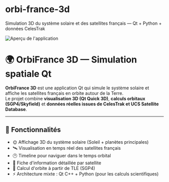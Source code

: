 # orbi-france-3d
Simulation 3D du système solaire et des satellites français — Qt + Python + données CelesTrak

![Aperçu de l'application](docs/readme_images/orbifrance_demo.png)

# 🌍 OrbiFrance 3D — Simulation spatiale Qt

**OrbiFrance 3D** est une application Qt qui simule le système solaire et affiche les satellites français en orbite autour de la Terre.  
Le projet combine **visualisation 3D (Qt Quick 3D)**, **calculs orbitaux (SGP4/Skyfield)** et **données réelles issues de CelesTrak et UCS Satellite Database**.

---

## 🚀 Fonctionnalités
- 🌞 Affichage 3D du système solaire (Soleil + planètes principales)
- 🛰️ Visualisation en temps réel des satellites français
- 🕐 Timeline pour naviguer dans le temps orbital
- 📄 Fiche d'information détaillée par satellite
- 🧭 Calcul d'orbite à partir de TLE (SGP4)
- ⚡ Architecture mixte : Qt C++ + Python (pour les calculs scientifiques)
